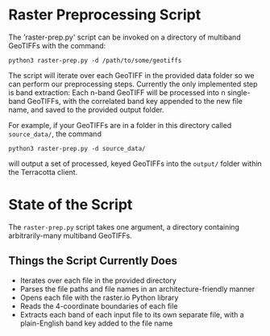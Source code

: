 # Raster Preprocessing Script

The 'raster-prep.py' script can be invoked on a directory of multiband GeoTIFFs
with the command:

`python3 raster-prep.py -d /path/to/some/geotiffs`

The script will iterate over each GeoTIFF in the provided data folder so we can
perform our preprocessing steps. Currently the only implemented step is band
extraction: Each n-band GeoTIFF will be processed into n single-band GeoTIFFs,
with the correlated band key appended to the new file name, and saved to the
provided output folder.

For example, if your GeoTIFFs are in a folder in this directory called
`source_data/`, the command

`python3 raster-prep.py -d source_data/`

will output a set of processed, keyed GeoTIFFs into the `output/` folder within the Terracotta client.

# State of the Script

The `raster-prep.py` script takes one argument, a directory containing
arbitrarily-many multiband GeoTIFFs.

## Things the Script Currently Does

- Iterates over each file in the provided directory
- Parses the file paths and file names in an architecture-friendly manner
- Opens each file with the raster.io Python library
- Reads the 4-coordinate boundaries of each file
- Extracts each band of each input file to its own separate file, with a
  plain-English band key added to the file name
